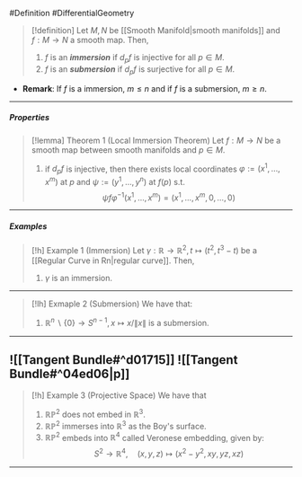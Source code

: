 #Definition #DifferentialGeometry 

> [!definition]
> Let $M,N$ be [[Smooth Manifold|smooth manifolds]] and $f:M\to N$ a smooth map. Then, 
> 1. $f$ is an ***immersion*** if $d_{p}f$ is injective for all $p\in M$.
> 2. $f$ is an ***submersion*** if $d_{p}f$ is surjective for all $p\in M$.
- **Remark**: If $f$ is a immersion, $m\leq n$ and if $f$ is a submersion, $m\geq n$.
---
##### Properties
> [!lemma] Theorem 1 (Local Immersion Theorem)
> Let $f:M\to N$ be a smooth map between smooth manifolds and $p\in M$.
> 1. if $d_{p}f$ is injective, then there exists local coordinates $\varphi:=(x^1,\dots,x^m)$ at $p$ and $\psi:=(y^1,\dots,y^n)$ at $f(p)$ s.t. $$\psi f\varphi ^{-1}(x^1,\dots,x^m)=(x^1,\dots,x^m,0,\dots,0)$$
---
##### Examples
> [!h] Example 1 (Immersion)
> Let $\gamma:\mathbb{R}\to \mathbb{R}^{2},t\mapsto(t^2,t^3-t)$ be a [[Regular Curve in Rn|regular curve]]. Then, 
> 1. $\gamma$ is an immersion.
---
> [!lh] Exmaple 2 (Submersion)
> We have that:
> 1. $\mathbb{R}^n\backslash\{ 0 \}\to S^{n-1},x\mapsto x /\|x\|$ is a submersion.
---
![[Tangent Bundle#^d01715]]
![[Tangent Bundle#^04ed06|p]]
---
> [!h] Example 3 (Projective Space)
> We have that
> 1. $\mathbb{R}\mathbb{P}^2$ does not embed in $\mathbb{R}^3$.
> 2. $\mathbb{R}\mathbb{P}^2$ immerses into $\mathbb{R}^3$ as the Boy's surface.
> 3. $\mathbb{R}\mathbb{P}^{2}$ embeds into $\mathbb{R}^4$ called Veronese embedding, given by: $$S^2\to \mathbb{R}^4,\quad (x,y,z)\mapsto(x^{2}-y^{2},xy,yz,xz)$$
---
